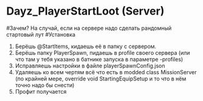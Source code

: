 # Dayz_PlayerStartLoot (Server)
#Зачем?
На случай, если на сервере надо сделать рандомный стартовый лут
#Установка
1) Берёшь @StartItems, кидаешь её в папку с сервером. 
2) Берёшь папку PlayerSpawn, пидаешь в profile своего сервера (или что там у тебя указано в батнике запуска в параметре -profiles)
3) Исправляешь настройки в файле playerSpawnConfig.json
4) Удаляешь ко всем чертям всё что есть в modded class MissionServer (по крайней мере, override void StartingEquipSetup и то что в нём точно надо бы снести)
5) Профит получается
